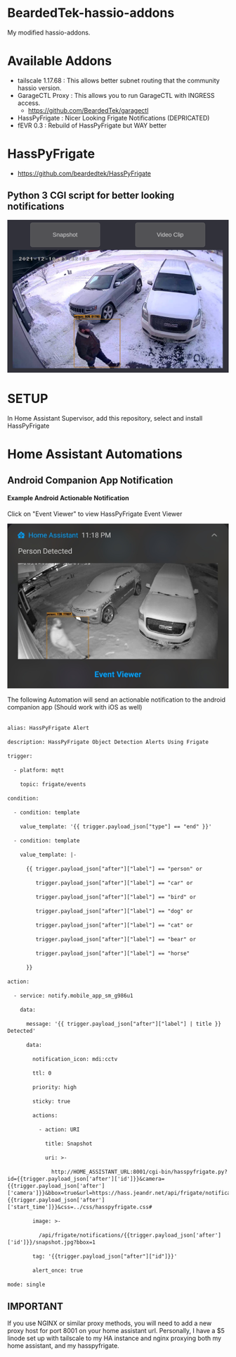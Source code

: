 # BeardedTek-hassio-addons
My modified hassio-addons.

# Available Addons
  - tailscale 1.17.68 : This allows better subnet routing that the community hassio version.
  - GarageCTL Proxy : This allows you to run GarageCTL with INGRESS access. 
    - https://github.com/BeardedTek/garagectl
  - HassPyFrigate : Nicer Looking Frigate Notifications (DEPRICATED)
  - fEVR 0.3 : Rebuild of HassPyFrigate but WAY better
   
# HassPyFrigate
 - https://github.com/beardedtek/HassPyFrigate


## Python 3 CGI script for better looking notifications

![v0.1](https://github.com/BeardedTek/HassPyFrigate/raw/main/img/HassPyFrigate.png)

# SETUP

In Home Assistant Supervisor, add this repository, select and install HassPyFrigate

# Home Assistant Automations

## Android Companion App Notification

#### Example Android Actionable Notification

Click on "Event Viewer" to view HassPyFrigate Event Viewer

![Android Actionable Notification](https://github.com/BeardedTek/HassPyFrigate/raw/main/img/AndroidNotification.png)

The following Automation will send an actionable notification to the android companion app (Should work with iOS as well)

```

alias: HassPyFrigate Alert

description: HassPyFrigate Object Detection Alerts Using Frigate

trigger:

  - platform: mqtt

    topic: frigate/events

condition:

  - condition: template

    value_template: '{{ trigger.payload_json["type"] == "end" }}'

  - condition: template

    value_template: |-

      {{ trigger.payload_json["after"]["label"] == "person" or 

         trigger.payload_json["after"]["label"] == "car" or

         trigger.payload_json["after"]["label"] == "bird" or

         trigger.payload_json["after"]["label"] == "dog" or

         trigger.payload_json["after"]["label"] == "cat" or

         trigger.payload_json["after"]["label"] == "bear" or

         trigger.payload_json["after"]["label"] == "horse" 

      }}

action:

  - service: notify.mobile_app_sm_g986u1

    data:

      message: '{{ trigger.payload_json["after"]["label"] | title }} Detected'

      data:

        notification_icon: mdi:cctv

        ttl: 0

        priority: high

        sticky: true

        actions:

          - action: URI

            title: Snapshot

            uri: >-

              http://HOME_ASSISTANT_URL:8001/cgi-bin/hasspyfrigate.py?id={{trigger.payload_json['after']['id']}}&camera={{trigger.payload_json['after']['camera']}}&bbox=true&url=https://hass.jeandr.net/api/frigate/notifications/&time={{trigger.payload_json['after']['start_time']}}&css=../css/hasspyfrigate.css#

        image: >-

          /api/frigate/notifications/{{trigger.payload_json['after']['id']}}/snapshot.jpg?bbox=1

        tag: '{{trigger.payload_json["after"]["id"]}}'

        alert_once: true

mode: single

```
## IMPORTANT
If you use NGINX or similar proxy methods, you will need to add a new proxy host for port 8001 on your home assistant url.
Personally, I have a $5 linode set up with tailscale to my HA instance and nginx proxying both my home assistant, and my hasspyfrigate.
